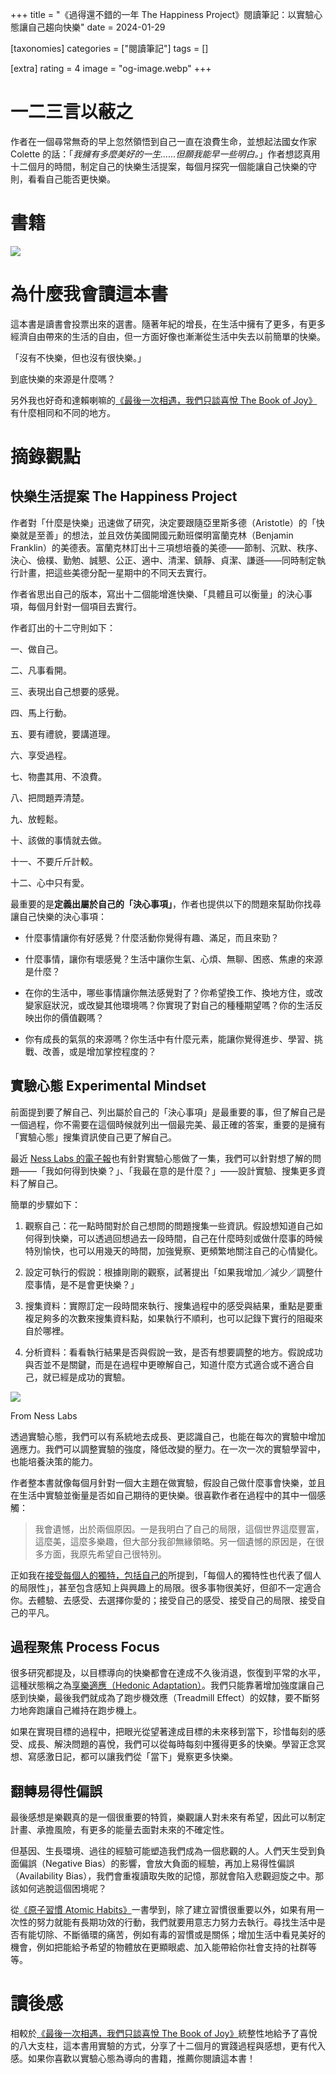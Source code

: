 +++
title = "《過得還不錯的一年 The Happiness Project》閱讀筆記：以實驗心態讓自己趨向快樂"
date = 2024-01-29

[taxonomies]
categories = ["閱讀筆記"]
tags = []

[extra]
rating = 4
image = "og-image.webp"
+++

一二三言以蔽之
=======

作者在一個尋常無奇的早上忽然領悟到自己一直在浪費生命，並想起法國女作家 Colette 的話：「*我擁有多麼美好的一生......但願我能早一些明白。*」作者想認真用十二個月的時間，制定自己的快樂生活提案，每個月探究一個能讓自己快樂的守則，看看自己能否更快樂。

書籍
==

[![](the-happiness-project.webp)](https://www.goodreads.com/book/show/6398634-the-happiness-project)

為什麼我會讀這本書
=========

這本書是讀書會投票出來的選書。隨著年紀的增長，在生活中擁有了更多，有更多經濟自由帶來的生活的自由，但一方面好像也漸漸從生活中失去以前簡單的快樂。

「沒有不快樂，但也沒有很快樂。」

到底快樂的來源是什麼嗎？

另外我也好奇和達賴喇嘛的[《最後一次相遇，我們只談喜悅 The Book of Joy》](@/reading-notes/the-book-of-joy/index.md)有什麼相同和不同的地方。

摘錄觀點
====

快樂生活提案 The Happiness Project
----------------------------

作者對「什麼是快樂」迅速做了研究，決定要跟隨亞里斯多德（Aristotle）的「快樂就是至善」的想法，並且效仿美國開國元勳班傑明富蘭克林（Benjamin Franklin）的美德表。富蘭克林訂出十三項想培養的美德——節制、沉默、秩序、決心、儉樸、勤勉、誠懇、公正、適中、清潔、鎮靜、貞潔、謙遜——同時制定執行計畫，把這些美德分配一星期中的不同天去實行。

作者省思出自己的版本，寫出十二個能增進快樂、「具體且可以衡量」的決心事項，每個月針對一個項目去實行。

作者訂出的十二守則如下：

一、做自己。

二、凡事看開。

三、表現出自己想要的感覺。

四、馬上行動。

五、要有禮貌，要講道理。

六、享受過程。

七、物盡其用、不浪費。

八、把問題弄清楚。

九、放輕鬆。

十、該做的事情就去做。

十一、不要斤斤計較。

十二、心中只有愛。

最重要的是**定義出屬於自己的「決心事項」**，作者也提供以下的問題來幫助你找尋讓自己快樂的決心事項：

-   什麼事情讓你有好感覺？什麼活動你覺得有趣、滿足，而且來勁？

-   什麼事情，讓你有壞感覺？生活中讓你生氣、心煩、無聊、困惑、焦慮的來源是什麼？

-   在你的生活中，哪些事情讓你無法感覺對了？你希望換工作、換地方住，或改變家庭狀況，或改變其他環境嗎？你實現了對自己的種種期望嗎？你的生活反映出你的價值觀嗎？

-   你有成長的氣氛的來源嗎？你生活中有什麼元素，能讓你覺得進步、學習、挑戰、改善，或是增加掌控程度的？

實驗心態 Experimental Mindset
-------------------------

前面提到要了解自己、列出屬於自己的「決心事項」是最重要的事，但了解自己是一個過程，你不需要在這個時候就列出一個最完美、最正確的答案，重要的是擁有「實驗心態」搜集資訊使自己更了解自己。

最近 [Ness Labs 的電子報](https://nesslabs.com/newsletter)也有針對實驗心態做了一集，我們可以針對想了解的問題——「我如何得到快樂？」、「我最在意的是什麼？」——設計實驗、搜集更多資料了解自己。

簡單的步驟如下：

1.  觀察自己：花一點時間對於自己想問的問題搜集一些資訊。假設想知道自己如何得到快樂，可以透過回想過去一段時間，自己在什麼時刻或做什麼事的時候特別愉快，也可以用幾天的時間，加強覺察、更頻繁地關注自己的心情變化。

2.  設定可執行的假說：根據剛剛的觀察，試著提出「如果我增加／減少／調整什麼事情，是不是會更快樂？」

3.  搜集資料：實際訂定一段時間來執行、搜集過程中的感受與結果，重點是要重複足夠多的次數來搜集資料點，如果執行不順利，也可以記錄下實行的阻礙來自於哪裡。

4.  分析資料：看看執行結果是否與假說一致，是否有想要調整的地方。假說成功與否並不是關鍵，而是在過程中更暸解自己，知道什麼方式適合或不適合自己，就已經是成功的實驗。

![](experiment-circle.webp)
<p class="image-caption">From Ness Labs</p>

透過實驗心態，我們可以有系統地去成長、更認識自己，也能在每次的實驗中增加適應力。我們可以調整實驗的強度，降低改變的壓力。在一次一次的實驗學習中，也能培養決策的能力。

作者整本書就像每個月針對一個大主題在做實驗，假設自己做什麼事會快樂，並且在生活中實驗並衡量是否如自己期待的更快樂。很喜歡作者在過程中的其中一個感觸：

> 我會遺憾，出於兩個原因。一是我明白了自己的局限，這個世界這麼豐富，這麼美，這麼多樂趣，但大部分我卻無緣領略。另一個遺憾的原因是，在很多方面，我原先希望自己很特別。

正如我在[接受每個人的獨特，包括自己的](@/blog/accept-peoples-uniqueness/index.md)所提到，「每個人的獨特性也代表了個人的局限性」，甚至包含感知上與興趣上的局限。很多事物很美好，但卻不一定適合你。去體驗、去感受、去選擇你愛的；接受自己的感受、接受自己的局限、接受自己的平凡。

過程聚焦 Process Focus
------------------

很多研究都提及，以目標導向的快樂都會在達成不久後消退，恢復到平常的水平，這種狀態稱之為[享樂適應（Hedonic Adaptation）](https://en.wikipedia.org/wiki/Hedonic_treadmill)。我們只能靠著增加強度讓自己感到快樂，最後我們就成為了跑步機效應（Treadmill Effect）的奴隸，要不斷努力地奔跑讓自己維持在跑步機上。

如果在實現目標的過程中，把眼光從望著達成目標的未來移到當下，珍惜每刻的感受、成長、解決問題的喜悅，我們可以從每時每刻中獲得更多的快樂。學習正念冥想、寫感激日記，都可以讓我們從「當下」覺察更多快樂。

翻轉易得性偏誤
-------

最後感想是樂觀真的是一個很重要的特質，樂觀讓人對未來有希望，因此可以制定計畫、承擔風險，有更多的能量去面對未來的不確定性。

但基因、生長環境、過往的經驗可能塑造我們成為一個悲觀的人。人們天生受到負面偏誤（Negative Bias）的影響，會放大負面的經驗，再加上易得性偏誤（Availability Bias），我們會重複讀取失敗的記憶，那就會陷入悲觀迴旋之中。那該如何逃脫這個困境呢？

從[《原子習慣 Atomic Habits》](@/reading-notes/atomic-habits/index.md)一書學到，除了建立習慣很重要以外，如果有用一次性的努力就能有長期功效的行動，我們就要用意志力努力去執行。尋找生活中是否有能切除、不斷循環的痛苦，例如有毒的習慣或是關係；增加生活中看見美好的機會，例如把能給予希望的物體放在更顯眼處、加入能帶給你社會支持的社群等等。

讀後感
===

相較於[《最後一次相遇，我們只談喜悅 The Book of Joy》](@/reading-notes/the-book-of-joy/index.md)統整性地給予了喜悅的八大支柱，這本書用實驗的方式，分享了十二個月的實踐過程與感想，更有代入感。如果你喜歡以實驗心態為導向的書籍，推薦你閱讀這本書！
